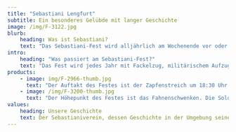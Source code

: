```yaml
---
title: "Sebastiani Lengfurt"
subtitle: Ein besonderes Gelübde mit langer Geschichte
image: /img/F-3122.jpg
blurb:
    heading: Was ist Sebastiani?
    text: "Das Sebastiani-Fest wird alljährlich am Wochenende vor oder nach dem Gedenktag des Hl. Sebastian, dem 20. Januar in Lengfurt, gefeiert. Es geht auf ein Gelübde der Lengfurter Bevölkerung aus dem Pestjahr 1632 zurück. Auf Grund der Fürbitte an den Hl. Sebastian soll damals die Pest gewichen sein. Die Lengfurter Bürger gelobten daraufhin alljährlich den Festtag des Hl. Sebastian zu begehen."
intro:
    heading: "Was passiert am Sebastiani-Fest?"
    text: "Das Fest wird jedes Jahr mit Fackelzug, militärischem Aufzug, Fahnenschwenken, Festgottesdienst und Andacht begangen. Organisiert und durchgeführt wird dieses Fest von den Mitgliedern des Sebastianivereins, stellvertretend für die gesamte Lengfurter Bevölkerung. Zu diesem Fest sind besonders alle Lengfurter, aber auch alle anderen Interessierten aus nah und fern eingeladen."
products:
    - image: img/F-2966-thumb.jpg
      text: "Der Auftakt des Festes ist der Zapfenstreich um 18:30 Uhr am Festsamstag. Die Trommler, die Musikkapelle und die Wachmannschaft treffen sich nach Einbruch der Dunkelheit am Marktplatz. Von dort aus wird dann mit Musik und Trommeln durch das Altort marschiert."
    - image: /img/F-3200-thumb.jpg
      text: "Der Höhepunkt des Festes ist das Fahnenschwenken. Die Soldaten bilden ein Viereck, das sogenannte Karree. Der Fähnrich tritt in die Mitte des Karrees und schwenkt die Fahne zu den Klängen des Stücks \"Über den Wellen\"."
values:
    heading: Unsere Geschichte
    text: Der Sebastianiverein, dessen Geschichte in der Umgebung seines Gleichen sucht, erfreut sich unter den Lengfurtern nach wie vor großer Beliebtheit. Das Gelübde wird seit über 384 Jahren gepflegt und aktiv weitergegeben.
---
```


